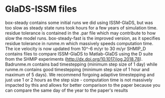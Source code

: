 # GlaDS-ISSM files
box-steady contains some initial runs we did using ISSM-GlaDS, but was too slow as steady state runs took hours for a few years of simulation time. residue tolerance is contained in the .par file which may contribute to how slow the model runs.
box-steady-fast is the improved version, as it specifies residue tolerance in runme.m which massively speeds computation time. The ice velocity is now updated from 10^-6 m/yr to 30 m/yr
SHMIP_D contains files to compare ISSM-GlaDS to Matlab-GlaDS using the D suite from the SHMIP experiments (http://dx.doi.org/10.1017/jog.2018.78). Badrunme.m contains bad timestepping (minimum step size of 1 day) while runme.m contains good timestepping (minimum step size of 1 hour and maximum of 5 days). We recommend forgoing adaptive timestepping and just use 1 or 2 hours as the step size - computation time is not massively impacted by this and allows for better comparison to the paper because you can compare the same day of the year to the paper's results
